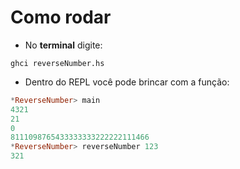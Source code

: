 # Como rodar
* No **terminal** digite: 

`ghci reverseNumber.hs`

* Dentro do REPL você pode brincar com a função:
```haskell
*ReverseNumber> main
4321
21
0
8111098765433333333222222111466
*ReverseNumber> reverseNumber 123
321
```
